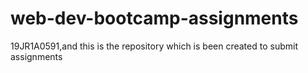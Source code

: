 # web-dev-bootcamp-assignments
19JR1A0591,and this is the repository which is been created to submit assignments
